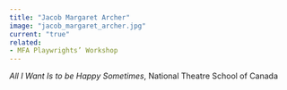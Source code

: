 ```yaml
---
title: "Jacob Margaret Archer"
image: "jacob_margaret_archer.jpg"
current: "true"
related:
- MFA Playwrights’ Workshop
---
```


*All I Want Is to be Happy Sometimes*, National Theatre School of Canada
